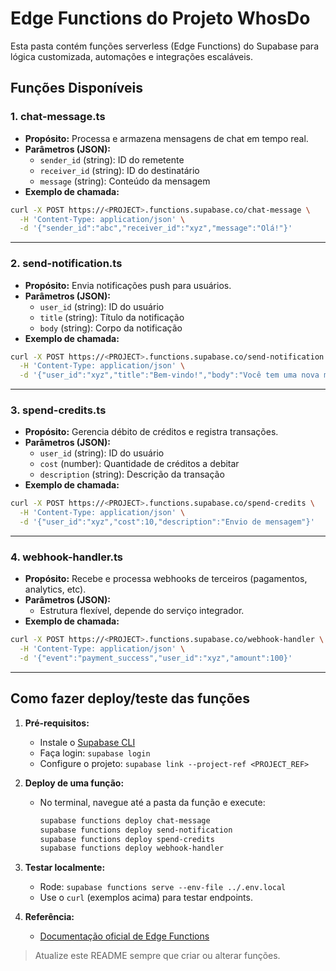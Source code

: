 # Edge Functions do Projeto WhosDo

Esta pasta contém funções serverless (Edge Functions) do Supabase para lógica customizada, automações e integrações escaláveis.

## Funções Disponíveis

### 1. chat-message.ts
- **Propósito:** Processa e armazena mensagens de chat em tempo real.
- **Parâmetros (JSON):**
  - `sender_id` (string): ID do remetente
  - `receiver_id` (string): ID do destinatário
  - `message` (string): Conteúdo da mensagem
- **Exemplo de chamada:**
```bash
curl -X POST https://<PROJECT>.functions.supabase.co/chat-message \
  -H 'Content-Type: application/json' \
  -d '{"sender_id":"abc","receiver_id":"xyz","message":"Olá!"}'
```

---

### 2. send-notification.ts
- **Propósito:** Envia notificações push para usuários.
- **Parâmetros (JSON):**
  - `user_id` (string): ID do usuário
  - `title` (string): Título da notificação
  - `body` (string): Corpo da notificação
- **Exemplo de chamada:**
```bash
curl -X POST https://<PROJECT>.functions.supabase.co/send-notification \
  -H 'Content-Type: application/json' \
  -d '{"user_id":"xyz","title":"Bem-vindo!","body":"Você tem uma nova mensagem."}'
```

---

### 3. spend-credits.ts
- **Propósito:** Gerencia débito de créditos e registra transações.
- **Parâmetros (JSON):**
  - `user_id` (string): ID do usuário
  - `cost` (number): Quantidade de créditos a debitar
  - `description` (string): Descrição da transação
- **Exemplo de chamada:**
```bash
curl -X POST https://<PROJECT>.functions.supabase.co/spend-credits \
  -H 'Content-Type: application/json' \
  -d '{"user_id":"xyz","cost":10,"description":"Envio de mensagem"}'
```

---

### 4. webhook-handler.ts
- **Propósito:** Recebe e processa webhooks de terceiros (pagamentos, analytics, etc).
- **Parâmetros (JSON):**
  - Estrutura flexível, depende do serviço integrador.
- **Exemplo de chamada:**
```bash
curl -X POST https://<PROJECT>.functions.supabase.co/webhook-handler \
  -H 'Content-Type: application/json' \
  -d '{"event":"payment_success","user_id":"xyz","amount":100}'
```

---

## Como fazer deploy/teste das funções

1. **Pré-requisitos:**
   - Instale o [Supabase CLI](https://supabase.com/docs/guides/cli)
   - Faça login: `supabase login`
   - Configure o projeto: `supabase link --project-ref <PROJECT_REF>`

2. **Deploy de uma função:**
   - No terminal, navegue até a pasta da função e execute:
     ```bash
     supabase functions deploy chat-message
     supabase functions deploy send-notification
     supabase functions deploy spend-credits
     supabase functions deploy webhook-handler
     ```

3. **Testar localmente:**
   - Rode: `supabase functions serve --env-file ../.env.local`
   - Use o `curl` (exemplos acima) para testar endpoints.

4. **Referência:**
   - [Documentação oficial de Edge Functions](https://supabase.com/docs/guides/functions)

> Atualize este README sempre que criar ou alterar funções. 